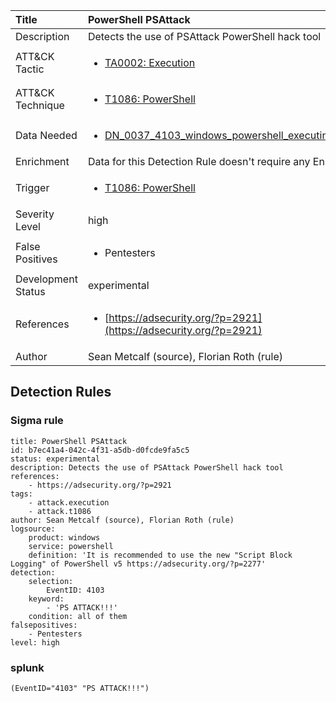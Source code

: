 | Title                | PowerShell PSAttack                                                                                                                                                 |
|:---------------------|:------------------------------------------------------------------------------------------------------------------------------------------------------------|
| Description          | Detects the use of PSAttack PowerShell hack tool                                                                                                                                           |
| ATT&amp;CK Tactic    |  <ul><li>[TA0002: Execution](https://attack.mitre.org/tactics/TA0002)</li></ul>  |
| ATT&amp;CK Technique | <ul><li>[T1086: PowerShell](https://attack.mitre.org/techniques/T1086)</li></ul>  |
| Data Needed          | <ul><li>[DN_0037_4103_windows_powershell_executing_pipeline](../Data_Needed/DN_0037_4103_windows_powershell_executing_pipeline.md)</li></ul>  |
| Enrichment           |  Data for this Detection Rule doesn't require any Enrichments.  |
| Trigger              | <ul><li>[T1086: PowerShell](../Triggers/T1086.md)</li></ul>  |
| Severity Level       | high |
| False Positives      | <ul><li>Pentesters</li></ul>  |
| Development Status   | experimental |
| References           | <ul><li>[https://adsecurity.org/?p=2921](https://adsecurity.org/?p=2921)</li></ul>  |
| Author               | Sean Metcalf (source), Florian Roth (rule) |


## Detection Rules

### Sigma rule

```
title: PowerShell PSAttack
id: b7ec41a4-042c-4f31-a5db-d0fcde9fa5c5
status: experimental
description: Detects the use of PSAttack PowerShell hack tool
references:
    - https://adsecurity.org/?p=2921
tags:
    - attack.execution
    - attack.t1086
author: Sean Metcalf (source), Florian Roth (rule)
logsource:
    product: windows
    service: powershell
    definition: 'It is recommended to use the new "Script Block Logging" of PowerShell v5 https://adsecurity.org/?p=2277'
detection:
    selection:
        EventID: 4103
    keyword: 
        - 'PS ATTACK!!!'
    condition: all of them
falsepositives:
    - Pentesters
level: high

```





### splunk
    
```
(EventID="4103" "PS ATTACK!!!")
```



